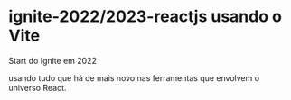 # ignite-2022/2023-reactjs usando o Vite

Start do Ignite em 2022

usando tudo que há de mais novo nas ferramentas que envolvem o universo React.
